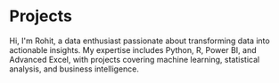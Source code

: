 # Projects
Hi, I'm Rohit, a data enthusiast passionate about transforming data into actionable insights. My expertise includes Python, R, Power BI, and Advanced Excel, with projects covering machine learning, statistical analysis, and business intelligence.
